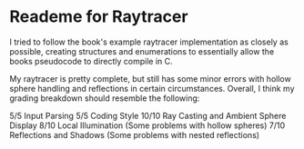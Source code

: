 Reademe for Raytracer
=====================

I tried to follow the book's example raytracer implementation as closely as
possible, creating structures and enumerations to essentially allow the books
pseudocode to directly compile in C.

My raytracer is pretty complete, but still has some minor errors with hollow
sphere handling and reflections in certain circumstances.  Overall, I think
my grading breakdown should resemble the following:

5/5 Input Parsing
5/5 Coding Style
10/10 Ray Casting and Ambient Sphere Display
8/10 Local Illumination (Some problems with hollow spheres)
7/10 Reflections and Shadows (Some problems with nested reflections)
